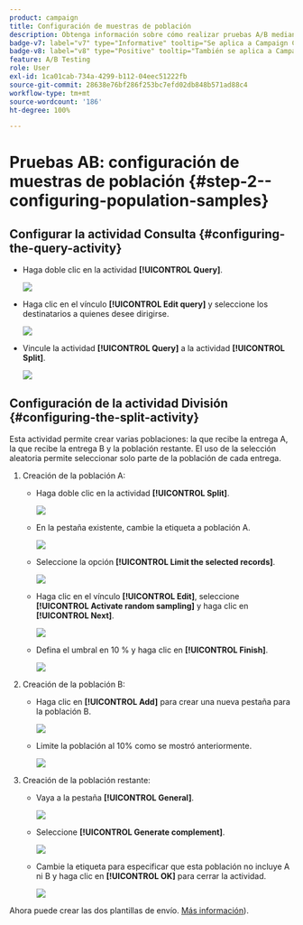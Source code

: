 ```yaml
---
product: campaign
title: Configuración de muestras de población
description: Obtenga información sobre cómo realizar pruebas A/B mediante un caso de uso dedicado
badge-v7: label="v7" type="Informative" tooltip="Se aplica a Campaign Classic v7"
badge-v8: label="v8" type="Positive" tooltip="También se aplica a Campaign v8"
feature: A/B Testing
role: User
exl-id: 1ca01cab-734a-4299-b112-04eec51222fb
source-git-commit: 28638e76bf286f253bc7efd02db848b571ad88c4
workflow-type: tm+mt
source-wordcount: '186'
ht-degree: 100%

---
```


# Pruebas AB: configuración de muestras de población {#step-2--configuring-population-samples}

## Configurar la actividad Consulta {#configuring-the-query-activity}

* Haga doble clic en la actividad **[!UICONTROL Query]**.

  ![](assets/use_case_abtesting_createrecipients_001.png)

* Haga clic en el vínculo **[!UICONTROL Edit query]** y seleccione los destinatarios a quienes desee dirigirse.

  ![](assets/use_case_abtesting_createrecipients_002.png)

* Vincule la actividad **[!UICONTROL Query]** a la actividad **[!UICONTROL Split]**.

  ![](assets/use_case_abtesting_createrecipients_003.png)

## Configuración de la actividad División {#configuring-the-split-activity}

Esta actividad permite crear varias poblaciones: la que recibe la entrega A, la que recibe la entrega B y la población restante. El uso de la selección aleatoria permite seleccionar solo parte de la población de cada entrega.

1. Creación de la población A:

   * Haga doble clic en la actividad **[!UICONTROL Split]**.

     ![](assets/use_case_abtesting_createrecipients_004.png)

   * En la pestaña existente, cambie la etiqueta a población A.

     ![](assets/use_case_abtesting_createrecipients_005.png)

   * Seleccione la opción **[!UICONTROL Limit the selected records]**.

     ![](assets/use_case_abtesting_createrecipients_006.png)

   * Haga clic en el vínculo **[!UICONTROL Edit]**, seleccione **[!UICONTROL Activate random sampling]** y haga clic en **[!UICONTROL Next]**.

     ![](assets/use_case_abtesting_createrecipients_007.png)

   * Defina el umbral en 10 % y haga clic en **[!UICONTROL Finish]**.

     ![](assets/use_case_abtesting_createrecipients_008.png)

1. Creación de la población B:

   * Haga clic en **[!UICONTROL Add]** para crear una nueva pestaña para la población B.

     ![](assets/use_case_abtesting_createrecipients_009.png)

   * Limite la población al 10% como se mostró anteriormente.

     ![](assets/use_case_abtesting_createrecipients_010.png)

1. Creación de la población restante:

   * Vaya a la pestaña **[!UICONTROL General]**.

     ![](assets/use_case_abtesting_createrecipients_011.png)

   * Seleccione **[!UICONTROL Generate complement]**.

     ![](assets/use_case_abtesting_createrecipients_012.png)

   * Cambie la etiqueta para especificar que esta población no incluye A ni B y haga clic en **[!UICONTROL OK]** para cerrar la actividad.

     ![](assets/use_case_abtesting_createrecipients_013.png)

Ahora puede crear las dos plantillas de envío. [Más información](a-b-testing-uc-delivery-templates.md)).

